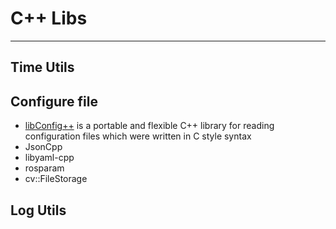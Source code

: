 # C++ Libs

---

## Time Utils


## Configure file

* [libConfig++](http://config-plus.sourceforge.net/) is a portable and flexible C++ library for reading configuration files which were written in C style syntax
* JsonCpp
* libyaml-cpp
* rosparam
* cv::FileStorage


## Log Utils
